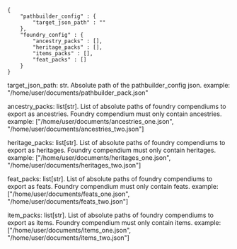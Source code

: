 ```
{
    "pathbuilder_config" : {
        "target_json_path" : ""
    },
    "foundry_config" : {
        "ancestry_packs" : [],
        "heritage_packs" : [],
        "items_packs" : [],
        "feat_packs" : []
    }
}
```

target_json_path: str. Absolute path of the pathbuilder_config json.
example: "/home/user/documents/pathbuilder_pack.json"

ancestry_packs: list[str]. List of absolute paths of foundry compendiums to export as ancestries. Foundry compendium must only contain ancestries.
example: ["/home/user/documents/ancestries_one.json", "/home/user/documents/ancestries_two.json"]

heritage_packs: list[str]. List of absolute paths of foundry compendiums to export as heritages. Foundry compendium must only contain heritages.
example: ["/home/user/documents/heritages_one.json", "/home/user/documents/heritages_two.json"]

feat_packs: list[str]. List of absolute paths of foundry compendiums to export as feats. Foundry compendium must only contain feats.
example: ["/home/user/documents/feats_one.json", "/home/user/documents/feats_two.json"]

item_packs: list[str]. List of absolute paths of foundry compendiums to export as items. Foundry compendium must only contain items.
example: ["/home/user/documents/items_one.json", "/home/user/documents/items_two.json"]